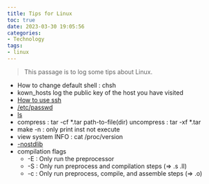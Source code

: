 ```yaml
---
title: Tips for Linux
toc: true
date: 2023-03-30 19:05:56
categories:
- Technology
tags:
- linux
---
```


> This passage is to log some tips about Linux.

<!-- more -->

- How to change default shell : chsh
- kown_hosts log the public key of the host you have visited
- [How to use ssh](https://zhuanlan.zhihu.com/p/21999778)
- [/etc/passwd](https://www.geeksforgeeks.org/understanding-the-etc-passwd-file/)
- [ls](https://www.runoob.com/linux/linux-comm-ls.html)
- compress : tar -cf *.tar path-to-file(dir) uncompress : tar -xf *.tar  
- make -n : only print inst not execute 
- view system INFO : cat /proc/version
- [-nostdlib](https://gcc.gnu.org/onlinedocs/gcc/Link-Options.html#index-nostdlib)
- compilation flags
    - -E : Only run the preprocessor
    - -S : Only run preprocess and compilation steps (=> .s .ll)
    - -c : Only run preprocess, compile, and assemble steps (=> .o)
